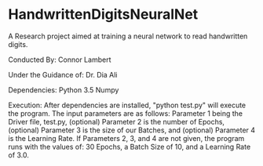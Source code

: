 # HandwrittenDigitsNeuralNet
A Research project aimed at training a neural network to read handwritten digits.

Conducted By: Connor Lambert

Under the Guidance of: Dr. Dia Ali


Dependencies:
Python 3.5
Numpy

Execution:
After dependencies are installed, "python test.py" will execute the program.  The input parameters are as follows: Parameter 1 being the Driver file, test.py, (optional) Parameter 2 is the number of Epochs, (optional) Parameter 3 is the size of our Batches, and (optional) Parameter 4 is the Learning Rate.  If Parameters 2, 3, and 4 are not given, the program runs with the values of: 30 Epochs, a Batch Size of 10, and a Learning Rate of 3.0.
